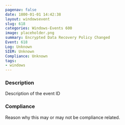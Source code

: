 ```yaml
---
pagenav: false
date: 1800-01-01 14:42:38
layout: windowsevent
slug: 618
categories: Windows-Events 600
image: placeholder.png
summary: Encrypted Data Recovery Policy Changed
Event: 618
Log: Unknown
SIEM: Unknown
Compliance: Unknown
tags:
- windows
---
```


### Description

Description of the event ID

### Compliance

Reason why this may or may not be compliance related.
